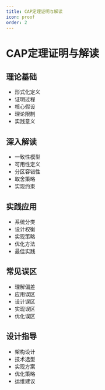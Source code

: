 ```yaml
---
title: CAP定理证明与解读
icon: proof
order: 2
---
```


# CAP定理证明与解读

## 理论基础
- 形式化定义
- 证明过程
- 核心假设
- 理论限制
- 实践意义

## 深入解读
- 一致性模型
- 可用性定义
- 分区容错性
- 取舍策略
- 实现约束

## 实践应用
- 系统分类
- 设计权衡
- 实现策略
- 优化方法
- 最佳实践

## 常见误区
- 理解偏差
- 应用误区
- 设计误区
- 实现误区
- 优化误区

## 设计指导
- 架构设计
- 技术选型
- 实现方案
- 优化策略
- 运维建议
